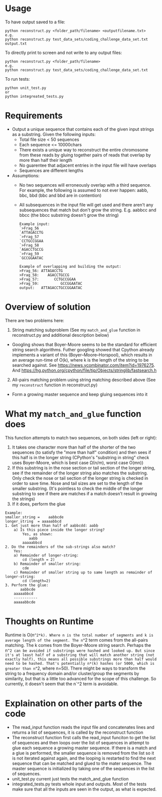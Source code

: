 # Usage

To have output saved to a file:
```
python reconstruct.py <folder_path/filename> <outputfilename.txt>
e.g.
python reconstruct.py test_data_sets/coding_challenge_data_set.txt output.txt
```

To directly print to screen and not write to any output files:

```
python reconstruct.py <folder_path/filename>
e.g.
python reconstruct.py test_data_sets/coding_challenge_data_set.txt
```

To run tests:
```
python unit_test.py
or
python integreated_tests.py
```

# Requirements

* Output a unique sequence that contains each of the given input strings as a substring. Given the following inputs:
  * Total file size < 50 sequences
  * Each sequence <= 10000chars
  * There exists a unique way to reconstruct the entire chromosome from these reads by gluing together pairs of reads that overlap by more than half their length
  * No guarentee that adjacent entries in the input file will have overlaps
  * Sequences are different lengths
* Assumptions:
  * No two sequences will erroneously overlap with a third sequence. For example, the following is assumed to not ever happen: aabb, bbc, bbd (bbc and bbd are in contention)
  * All subsequences in the input file will get used and there aren't any subsequences that match but don't grow the string. E.g. aabbcc and bbcc (the bbcc substring doesn't grow the string)
  
    ```
    Example input:
    `>Frag_56
    `ATTAGACCTG
    `>Frag_57
    `CCTGCCGGAA
    `>Frag_58
    `AGACCTGCCG
    `>Frag_59
    `GCCGGAATAC

    Example of overlapping and building the output:
    >Frag_56: ATTAGACCTG
    >Frag_58:    AGACCTGCCG
    >Frag_57:       CCTGCCGGAA
    >Frag_59:          GCCGGAATAC
    output:   ATTAGACCTGCCGGAATAC
    ```


# Overview of solution

There are two problems here:

1. String matching subproblem (See my `match_and_glue` function in reconstruct.py and additional description below)
  * Googling shows that Boyer-Moore seems to be the standard for efficient string search algorithms. Futher googling showed that Cpython already implements a variant of this (Boyer–Moore–Horspool), which results in an average run-time of O(k), where k is the length of the string to be searched against. See https://news.ycombinator.com/item?id=1976275. And https://hg.python.org/cpython/file/tip/Objects/stringlib/fastsearch.h

2. All-pairs matching problem using string matching described above (See my `reconstruct` function in reconstruct.py)
  * Form a growing master sequence and keep gluing sequences into it



# What my `match_and_glue` function does
This function attempts to match two sequences, on both sides (left or right):

1. It takes one character more than half of the shorter of the two sequences (to satisfy the "more than half" condition) and then sees if this half is in the longer string (CPython's "substring in string" check uses Boyer-Moore, which is best case Ω(n/m), worst case O(mn))
2. If this substring is in the nose section or tail section of the longer string, see if the remainder of the longer string also matches the substring. Only check the nose or tail section of the longer string is checked in order to save time. Nose and tail sizes are set to the length of the smaller substring. (It's pointless to check the middle of the longer substring to see if there are matches if a match doesn't result in growing the strings)
3. If it does, perform the glue

```    
Example:
smaller_string =    aabbcde
longer_string  = aaaaabbcd
1. Get just more than half of aabbcdd: aabb
    a) Is this piece inside the longer string?
        Yes, as shown:
           aabb
        aaaaabbcd
2. Do the remainders of the sub-strings also match?
    Yes:
    a) Remainder of longer-string: 
        cd (length = 2)
    b) Remainder of smaller string:
        cde
    c) Remainder of smaller string up to same length as remainder of longer-string:
        cd (length=2)
3. Perform the glue:
       aabbcde
    aaaaabbcd
    -----------
    aaaaabbcde
```   


# Thoughts on  Runtime

Runtime is O(n`^2*k). Where n is the total number of segments and k is average length of the segment. The n`^2 term comes from the all-pairs matching. The k comes from the Boyer-Moore string search. Perhaps the n`^2 can be avoided if substrings were hashed and looked up. But since it's at least half of a substring that will match another string (not exactly half), this means all possible substrings more than half would need to be hashed. That's potentially n*(k) hashes (or 5000, which is greater than n`^2, where n=50). There might be ways to transform the string to a frequency domain and/or cluster/group the segments by similarity, but that is a little too advanced for the scope of this challenge. So currently, it doesn't seem that the n`^2 term is avoidable. 


# Explaination on other parts of the code

* The read_input function reads the input file and concatenates lines and returns a list of sequences, it is called by the reconstruct function
* The reconstruct function first calls the read_input funciton to get the list of sequences and then loops over the list of sequences in attempt to glue each sequence a growing master sequence. If there is a match and a glue is performed, the smaller sequence is removed from the list so it is not iterated against again, and the looping is restarted to find the next sequence that can be matched and glued to the mater sequence. The master sequence is initialized by taking one of the sequences in the list of sequences. 
* unit_test.py current just tests the match_and_glue function
* integrated_tests.py tests whole input and outputs. Most of the tests make sure that all the inputs are seen in the output, as what is expected. 